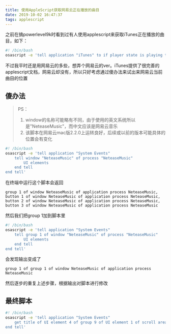 ```yaml
---
title: 使用AppleScript获取网易云正在播放的曲目
date: 2019-10-02 16:47:37
tags: applescript
---
```


之前在搞powerlevel9k时看到过有人使用applescript来获取iTunes正在播放的曲目，如下：

```bash
#! /bin/bash
osascript -e 'tell application "iTunes" to if player state is playing then artist of current track & " - " & name of current track'
```

不过我平时还是用网易云的多些，想弄个网易云的ver。iTunes提供了很完善的applescript文档，网易云却没有，所以只好考虑通过傻办法来试出来网易云当前曲目的位置

##  傻办法

> PS：
>
> 1. window的名称可能略有不同，由于使用的英文系统所以是"NeteaseMusic"，而中文应该是网易云音乐
> 2. 该脚本在网易云mac版2.2.0上运转良好，后续或以前的版本可能具体的位置会有变化

```bash
#! /bin/bash
osascript -e 'tell application "System Events"
	tell window "NeteaseMusic" of process "NeteaseMusic"
		UI elements
	end tell
end tell'
```

在终端中运行这个脚本会返回

```
group 1 of window NeteaseMusic of application process NeteaseMusic, button 1 of window NeteaseMusic of application process NeteaseMusic, button 2 of window NeteaseMusic of application process NeteaseMusic, button 3 of window NeteaseMusic of application process NeteaseMusic
```

然后我们把group 1加到脚本里

```bash
#! /bin/bash
osascript -e 'tell application "System Events"
	tell group 1 of window "NeteaseMusic" of process "NeteaseMusic"
		UI elements
	end tell
end tell'
```

会发现输出变成了

```
group 1 of group 1 of window NeteaseMusic of application process NeteaseMusic
```

然后逐步的重复上述步骤，根据输出对脚本进行修改

## 最终脚本

```bash
#! /bin/bash
osascript -e 'tell application "System Events"
	get title of UI element 4 of group 9 of UI element 1 of scroll area 1 of group 1 of group 1 of window "NeteaseMusic" of process "NeteaseMusic"
end tell'
```

